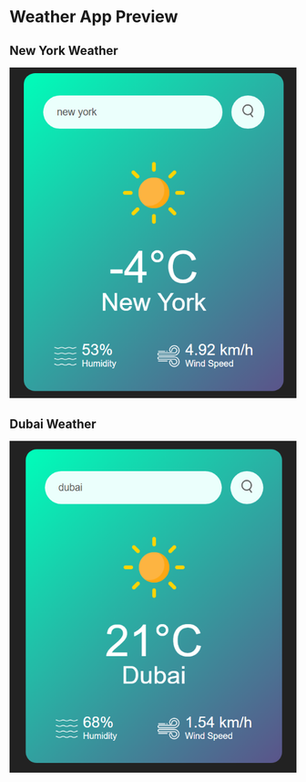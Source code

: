 # Weather App Preview

## New York Weather
![New York Weather](images/Screenshot_1.png)

## Dubai Weather
![Dubai Weather](images/Screenshot_2.png)
